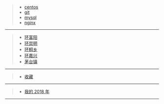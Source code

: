 > - [centos](#/note/middle/centos)
> - [git](#/note/middle/git)
> - [mysql](#/note/middle/mysql)
> - [nginx](#/note/middle/nginx)

---

> - [环富阳](#/bicycle/2018-09-16-fuyang)
> - [环崇明](#/bicycle/2018-09-24.chongming)
> - [环桐乡](#/bicycle/2018-11-09-tongxiang)
> - [环嘉兴](#/bicycle/2018-11-25-jiaxing)
> - [茅台镇](#/bicycle/maotai)

---

> - [收藏](#/book/like)

---

> - [我的 2018 年](#/note/me/我的2018年)

---

